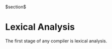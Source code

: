 <div class="number1">$section$</div>

# Lexical Analysis

The first stage of any compiler is lexical analysis.
